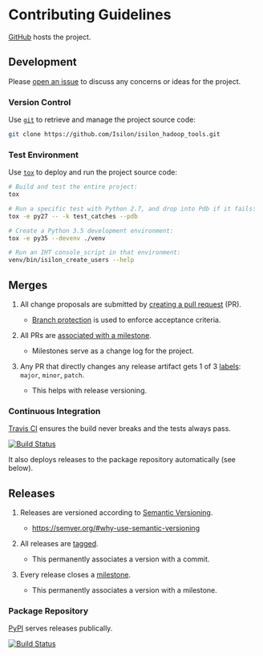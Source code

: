 # Contributing Guidelines

[GitHub](https://github.com/) hosts the project.

## Development

Please [open an issue](https://help.github.com/articles/creating-an-issue/) to discuss any concerns or ideas for the project.

### Version Control

Use [`git`](https://git-scm.com/doc) to retrieve and manage the project source code:
``` sh
git clone https://github.com/Isilon/isilon_hadoop_tools.git
```

### Test Environment

Use [`tox`](https://tox.readthedocs.io/) to deploy and run the project source code:
``` sh
# Build and test the entire project:
tox

# Run a specific test with Python 2.7, and drop into Pdb if it fails:
tox -e py27 -- -k test_catches --pdb

# Create a Python 3.5 development environment:
tox -e py35 --devenv ./venv

# Run an IHT console_script in that environment:
venv/bin/isilon_create_users --help
```

## Merges

1. All change proposals are submitted by [creating a pull request](https://help.github.com/articles/creating-a-pull-request/) (PR).
   - [Branch protection](https://help.github.com/articles/about-protected-branches/) is used to enforce acceptance criteria.

2. All PRs are [associated with a milestone](https://help.github.com/articles/associating-milestones-with-issues-and-pull-requests/).
   - Milestones serve as a change log for the project.

3. Any PR that directly changes any release artifact gets 1 of 3 [labels](https://help.github.com/articles/applying-labels-to-issues-and-pull-requests/): `major`, `minor`, `patch`.
   - This helps with release versioning.

### Continuous Integration

[Travis CI](https://travis-ci.com/) ensures the build never breaks and the tests always pass.

[![Build Status](https://travis-ci.com/Isilon/isilon_hadoop_tools.svg?branch=master)](https://travis-ci.com/Isilon/isilon_hadoop_tools)

It also deploys releases to the package repository automatically (see below).

## Releases

1. Releases are versioned according to [Semantic Versioning](http://semver.org/).
   - https://semver.org/#why-use-semantic-versioning

2. All releases are [tagged](https://git-scm.com/book/en/v2/Git-Basics-Tagging).
   - This permanently associates a version with a commit.

3. Every release closes a [milestone](https://help.github.com/articles/about-milestones/).
   - This permanently associates a version with a milestone.

### Package Repository

[PyPI](http://pypi.org/) serves releases publically.

[![Build Status](https://img.shields.io/pypi/v/isilon_hadoop_tools.svg)](https://pypi.org/project/isilon_hadoop_tools)
